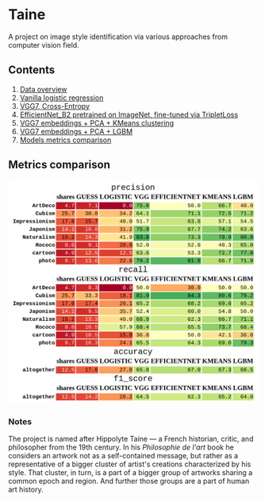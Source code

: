 # Taine

A project on image style identification via various approaches from computer vision field.

## Contents
1. [Data overview](notebooks/00_ANALYSIS.ipynb)
2. [Vanilla logistic regression](notebooks/01_LOGISTIC.ipynb)
1. [VGG7, Cross-Entropy](notebooks/02_VGG.ipynb)
1. [EfficientNet_B2 pretrained on ImageNet, fine-tuned via TripletLoss](notebooks/03_EFFICIENTNET.ipynb)
1. [VGG7 embeddings + PCA + KMeans clustering](notebooks/04_KMEANS.ipynb)
1. [VGG7 embeddings + PCA + LGBM](notebooks/05_LGBM.ipynb)
1. [Models metrics comparison](notebooks/06_SUMMARY.ipynb)

## Metrics comparison

![report](report/report.png)

### Notes

The project is named after Hippolyte Taine — a French historian, critic, and philosopher from the 19th century.
In his *Philosophie de l'art* book he considers an artwork not as a self-contained message, but rather as a representative of a bigger cluster of artist's creations characterized by his style.
That cluster, in turn, is a part of a bigger group of artworks sharing a common epoch and region. And further those groups are a part of human art history.
